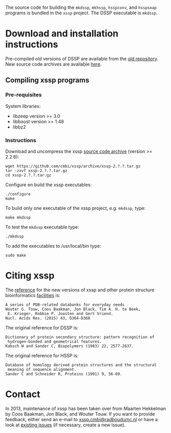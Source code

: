 The source code for building the `mkdssp`, `mkhssp`, `hsspconv`, and
`hsspsoap` programs is bundled in the `xssp` project. The DSSP executable is
`mkdssp`.

# Download and installation instructions

Pre-compiled *old* versions of DSSP are available from the
[old repository][1]. New source code archives are available [here][2].

## Compiling xssp programs

### Pre-requisites

System libraries:

* libzeep version >= 3.0
* libboost version >= 1.48
* libbz2

### Instructions

Download and uncompress the xssp [source code archive][2] (version >= 2.2.6):

    wget https://github.com/cmbi/xssp/archive/xssp-2.?.?.tar.gz
    tar -zxvf xssp-2.?.?.tar.gz
    cd xssp-2.?.?.tar.gz

Configure en build the xssp executables:

    ./configure
    make

To build only one executable of the xssp project, e.g. `mkdssp`, type:

    make mkdssp

To test the `mkdssp` executable type:

    ./mkdssp

To add the executables to /usr/local/bin type:

    sudo make

# Citing xssp

The [reference][3] for the new versions of xssp and other protein structure
bioinformatics [facilities][4] is:

```
A series of PDB-related databanks for everyday needs
Wouter G. Touw, Coos Baakman, Jon Black, Tim A. H. te Beek,
 E. Krieger, Robbie P. Joosten and Gert Vriend.
Nucl. Acids Res. (2015) 43, D364-D368
```

The original reference for DSSP is:

```
Dictionary of protein secondary structure: pattern recognition of
 hydrogen-bonded and geometrical features.
Kabsch W and Sander C, Biopolymers (1983) 22, 2577-2637.
```

The original reference for HSSP is:

```
Database of homology derived protein structures and the structural
 meaning of sequence alignment.
Sander C and Schneider R, Proteins (1991) 9, 56-69.
```

# Contact

In 2013, maintenance of xssp has been taken over from Maarten Hekkelman by
Coos Baakman, Jon Black, and Wouter Touw. If you want to provide feedback,
either send an e-mail to xssp.cmbi@radboudumc.nl or have a look at
[existing issues][5] (if necessary, create a new issue).


[1]: http://swift.cmbi.ru.nl/gv/dssp/DSSP_5.html
[2]: https://github.com/cmbi/xssp/releases
[3]: http://dx.doi.org/10.1093/nar/gku1028
[4]: http://swift.cmbi.ru.nl/gv/facilities/
[5]: https://github.com/cmbi/xssp/issues
